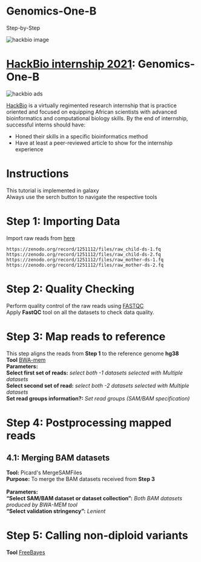 # Genomics-One-B
Step-by-Step 

![hackbio image](https://media-exp1.licdn.com/dms/image/C561BAQHKcVQGbcedOA/company-background_10000/0/1598491473588?e=2159024400&v=beta&t=rxECjvQ_YSc28Dn0n9YOtDoFFmvXjatRiqc__C2mpU0)

# [HackBio internship 2021](https://thehackbio.com/):  Genomics-One-B
![hackbio ads](https://pbs.twimg.com/media/E5k_rKIWEAcaG_-.jpg)

[HackBio](https://thehackbio.com/) is a virtually regimented research internship that is practice oriented and focused on equipping African scientists with advanced bioinformatics and computational biology skills. By the end of internship, successful interns should have:
- Honed their skills in a specific bioinformatics method
- Have at least a peer-reviewed article to show for the internship experience

# Instructions  
This tutorial is implemented in galaxy  
Always use the serch button to navigate the respective tools  

# Step 1: Importing Data
Import raw reads from [here](https://zenodo.org/record/1251112)

``https://zenodo.org/record/1251112/files/raw_child-ds-1.fq``  
``https://zenodo.org/record/1251112/files/raw_child-ds-2.fq``  
``https://zenodo.org/record/1251112/files/raw_mother-ds-1.fq``  
``https://zenodo.org/record/1251112/files/raw_mother-ds-2.fq``  

# Step 2: Quality Checking  
Perform quality control of the raw reads using [FASTQC](https://www.bioinformatics.babraham.ac.uk/projects/fastqc/)  
Apply **FastQC** tool on all the datasets to check data quality.  

# Step 3: Map reads to reference  
This step aligns the reads from **Step 1** to the reference genome **hg38**    
**Tool** [BWA-mem](http://bio-bwa.sourceforge.net/bwa.shtml)  
**Parameters:**<br/>
**Select first set of reads:** *select both -1 datasets selected with Multiple datasets*  
**Select second set of read:** *select both -2 datasets selected with Multiple datasets*  
**Set read groups information?:** *Set read groups (SAM/BAM specification)*  

# Step 4: Postprocessing mapped reads

## 4.1: Merging BAM datasets

**Tool:** Picard's MergeSAMFiles<br/>
**Purpose:** To merge the BAM datasets received from **Step 3**<br/>
<br/>
**Parameters:**<br/>
**“Select SAM/BAM dataset or dataset collection”:** *Both BAM datasets produced by BWA-MEM tool*<br/>
**“Select validation stringency”:** *Lenient*<br/>  

# Step 5: Calling non-diploid variants  
**Tool** [FreeBayes](https://github.com/freebayes/freebayes#freebayes-a-haplotype-based-variant-detector)  




